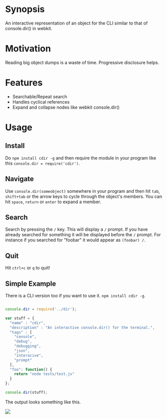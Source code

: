 # Synopsis
An interactive representation of an object for the CLI similar to that of console.dir() in webkit.

# Motivation
Reading big object dumps is a waste of time. Progressive disclosure helps.

# Features
 - Searchable/Repeat search
 - Handles cyclical references
 - Expand and collapse nodes like webkit console.dir()

# Usage

## Install
Do `npm install cdir -g` and then require the module in your program like this `console.dir = require('cdir')`.

## Navigate
Use `console.dir(someobject)` somewhere in your program and then hit `tab`, `shift+tab` or the arrow keys to cycle through the object's members. You can hit `space`, `return` or `enter` to expand a member.

## Search
Search by pressing the `/` key. This will display a `/` prompt. If you have already searched for something it will be displayed before the `/` prompt. For instance if you searched for "foobar" it would appear as `(foobar) /`.

## Quit
Hit `ctrl+c` or `q` to quit!

## Simple Example
There is a CLI version too if you want to use it. `npm install cdir -g`.

```js

console.dir = require('../dir');

var stuff = { 
  "name" : "cdir", 
  "description" : "An interactive console.dir() for the terminal.",
  "tags" : [
    "console",
    "debug",
    "debugging",
    "json",
    "interacive",
    "prompt"
  ],
  "foo": function() { 
    return "node tests/test.js"
  }
};

console.dir(stuff);

```

The output looks something like this.

<img src="https://github.com/hij1nx/cdir/raw/master/screenshot.png"/>

